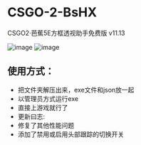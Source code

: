 # CSGO-2-BsHX
CSGO2·芭蕉5E方框透视助手免费版 v11.13

![image](https://github.com/spea3lxE/CSGO-2-BsHX/assets/150911261/a4ff514d-b1d9-4e23-81e5-7749fdffa372)
![image](https://github.com/spea3lxE/CSGO-2-BsHX/assets/150911261/726c15a7-a1d0-4b77-828e-eb6928c4c80f)


## 使用方式：
- 把文件夹解压出来，exe文件和json放一起
- 以管理员方式运行exe
- 直接上游戏就行了
- 更新曰志:
- 修复了其他性能问题
- 添加了禁用或启用头部跟踪的切换开关

